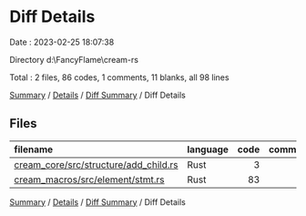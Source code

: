 # Diff Details

Date : 2023-02-25 18:07:38

Directory d:\\FancyFlame\\cream-rs

Total : 2 files,  86 codes, 1 comments, 11 blanks, all 98 lines

[Summary](results.md) / [Details](details.md) / [Diff Summary](diff.md) / Diff Details

## Files
| filename | language | code | comment | blank | total |
| :--- | :--- | ---: | ---: | ---: | ---: |
| [cream_core/src/structure/add_child.rs](/cream_core/src/structure/add_child.rs) | Rust | 3 | 0 | 0 | 3 |
| [cream_macros/src/element/stmt.rs](/cream_macros/src/element/stmt.rs) | Rust | 83 | 1 | 11 | 95 |

[Summary](results.md) / [Details](details.md) / [Diff Summary](diff.md) / Diff Details